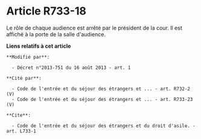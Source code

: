 # Article R733-18

Le rôle de chaque audience est arrêté par le président de la cour. Il est affiché à la porte de la salle d'audience.

**Liens relatifs à cet article**

	**Modifié par**:

	  - Décret n°2013-751 du 16 août 2013 - art. 1

	**Cité par**:

	  - Code de l'entrée et du séjour des étrangers et ... - art. R732-2 (V)
	  - Code de l'entrée et du séjour des étrangers et ... - art. R733-23 (V)

	**Cite**:

	  - Code de l'entrée et du séjour des étrangers et du droit d'asile. - art. L733-1
